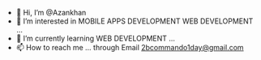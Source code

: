 - 👋 Hi, I’m @Azankhan
- 👀 I’m interested in MOBILE APPS DEVELOPMENT WEB DEVELOPMENT ...
- 🌱 I’m currently learning WEB DEVELOPMENT ...
- 📫 How to reach me ... through Email 2bcommando1day@gmail.com


<!---
Azankhan1122/Azankhan1122 is a ✨ special ✨ repository because its `README.md` (this file) appears on your GitHub profile.
You can click the Preview link to take a look at your changes.
--->
